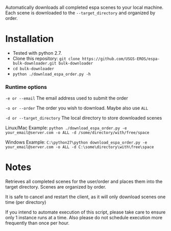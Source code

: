 Automatically downloads all completed espa scenes to your local machine.  Each scene is downloaded to the `--target_directory` and organized by order.

# Installation
* Tested with python 2.7.
* Clone this repository: `git clone https://github.com/USGS-EROS/espa-bulk-downloader.git bulk-downloader`
* `cd bulk-downloader`
* `python ./download_espa_order.py -h`

### Runtime options
`-e or --email` The email address used to submit the order

`-o or --order` The order you wish to download.  Maybe also use `ALL`

`-d or --target_directory` The local directory to store downloaded scenes

Linux/Mac Example: `python ./download_espa_order.py -e your_email@server.com -o ALL -d /some/directory/with/free/space`

Windows Example: `C:\python27\python download_espa_order.py -e your_email@server.com -o ALL -d C:\some\directory\with\free\space`

# Notes
Retrieves all completed scenes for the user/order
and places them into the target directory.
Scenes are organized by order.

It is safe to cancel and restart the client, as it will
only download scenes one time (per directory)
 
If you intend to automate execution of this script,
please take care to ensure only 1 instance runs at a time.
Also please do not schedule execution more frequently than
once per hour.


    
